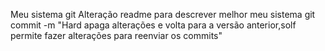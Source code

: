 Meu sistema git
Alteração readme para descrever melhor meu sistema
git commit -m "Hard apaga alterações e volta para a versão anterior,solf permite fazer alterações para reenviar os commits"